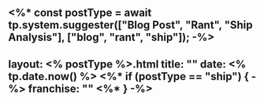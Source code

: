 <%* const postType = await tp.system.suggester(["Blog Post", "Rant", "Ship Analysis"], ["blog", "rant", "ship"]); -%>
---
layout: <% postType %>.html
title: ""
date: <% tp.date.now() %>
<%* if (postType == "ship") { -%>
franchise: ""
<%* } -%>
---
